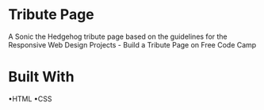# Tribute Page
 
A Sonic the Hedgehog tribute page based on the guidelines for the Responsive Web Design Projects - Build a Tribute Page on Free Code Camp

# Built With

•HTML
•CSS
